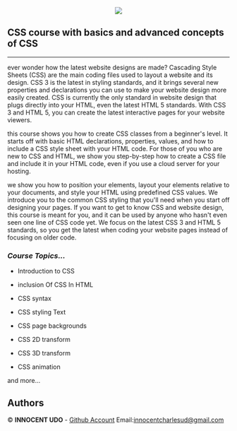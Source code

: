 <p align="center">
<img src="https://media.geeksforgeeks.org/wp-content/cdn-uploads/CSS.png">
</p>

## CSS course with basics and advanced concepts of CSS
___

ever wonder how the latest website designs are made? Cascading Style Sheets (CSS) are the main coding files used to layout a website and its design. CSS 3 is the latest in styling standards, and it brings several new properties and declarations you can use to make your website design more easily created. CSS is currently the only standard in website design that plugs directly into your HTML, even the latest HTML 5 standards. With CSS 3 and HTML 5, you can create the latest interactive pages for your website viewers.

this course shows you how to create CSS classes from a beginner's level. It starts off with basic HTML declarations, properties, values, and how to include a CSS style sheet with your HTML code. For those of you who are new to CSS and HTML, we show you step-by-step how to create a CSS file and include it in your HTML code, even if you use a cloud server for your hosting.

we show you how to position your elements, layout your elements relative to your documents, and style your HTML using predefined CSS values. We introduce you to the common CSS styling that you'll need when you start off designing your pages. If you want to get to know CSS and website design, this course is meant for you, and it can be used by anyone who hasn't even seen one line of CSS code yet. We focus on the latest CSS 3 and HTML 5 standards, so you get the latest when coding your website pages instead of focusing on older code.

### ***Course Topics...***

* Introduction to CSS

* inclusion Of CSS In HTML

* CSS syntax

* CSS styling Text

* CSS page backgrounds

* CSS 2D transform

* CSS 3D transform

* CSS animation

and more...

## Authors
© **INNOCENT UDO** - [Github Account](https://github.com/Innocentsax) Email:[innocentcharlesud@gmail.com](mailto:innocentcharlesudo@gmail.com)
